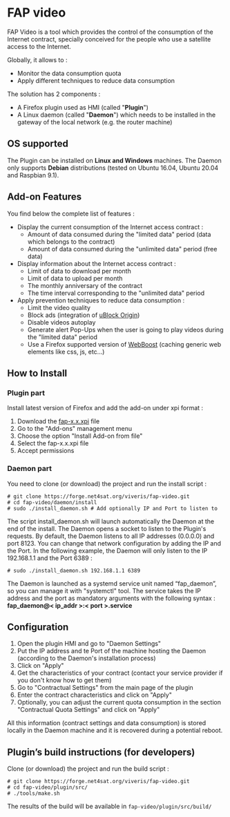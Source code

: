 # FAP video

FAP Video is a tool which provides the control of the consumption of the Internet contract, specially conceived for the people who use a satellite access to the Internet.

Globally, it allows to :
* Monitor the data consumption quota
* Apply different techniques to reduce data consumption

The solution has 2 components : 
*  A Firefox plugin used as HMI (called "**Plugin**")
*  A Linux daemon (called "**Daemon**") which needs to be installed in the gateway of the local network (e.g. the router machine)

## OS supported
The Plugin can be installed on **Linux and Windows** machines.
The Daemon only supports **Debian** distributions (tested on Ubuntu 16.04, Ubuntu 20.04 and Raspbian 9.1).

## Add-on Features

You find below the complete list of features :

* Display the current consumption of the Internet access contract :
  - Amount of data consumed during the "limited data" period (data which belongs to the contract)
  - Amount of data consumed during the "unlimited data" period (free data)
* Display information about the Internet access contract :
  - Limit of data to download per month
  - Limit of data to upload per month
  - The monthly anniversary of the contract
  - The time interval corresponding to the "unlimited data" period
* Apply prevention techniques to reduce data consumption :
  - Limit the video quality
  - Block ads (integration of [uBlock Origin](https://addons.mozilla.org/es/firefox/addon/ublock-origin/))
  - Disable videos autoplay
  - Generate alert Pop-Ups when the user is going to play videos during the "limited data" period
  - Use a Firefox supported version of [WebBoost](https://chrome.google.com/webstore/detail/web-boost-wait-less-brows/ahbkhnpmoamidjgbneafjipbmdfpefad) (caching generic web elements like css, js, etc...)

## How to Install 

### Plugin part

Install latest version of Firefox and add the add-on under xpi format :

1.  Download the [fap-x.x.xpi](https://forge.net4sat.org/viveris/fap-video/blob/master/plugin/install/) file
2.  Go to the "Add-ons" management menu
2.  Choose the option "Install Add-on from file"
3.  Select the fap-x.x.xpi file 
3.  Accept permissions


### Daemon part

You need to clone (or download) the project and run the install script : 

```
# git clone https://forge.net4sat.org/viveris/fap-video.git
# cd fap-video/daemon/install
# sudo ./install_daemon.sh # Add optionally IP and Port to listen to

```
The script install_daemon.sh will launch automatically the Daemon at the end of the install. The Daemon opens a socket to listen to the Plugin's requests. By default, the Daemon listens to all IP addresses (0.0.0.0) and port 8123.
You can change that network configuration by adding the IP and the Port. In the following example, the Daemon will only listen to the IP 192.168.1.1 and the Port 6389 :
```
# sudo ./install_daemon.sh 192.168.1.1 6389 

```
The Daemon is launched as a systemd service unit named “fap_daemon”, so you can manage it with "systemctl" tool. The service takes the IP address and the port as mandatory arguments with the following syntax :
**fap_daemon@< ip_addr >:< port >.service**

## Configuration

1.  Open the plugin HMI and go to "Daemon Settings"
2.  Put the IP address and te Port of the machine hosting the Daemon (according to the Daemon's installation process)
3.  Click on "Apply"
4.  Get the characteristics of your contract (contact your service provider if you don't know how to get them)
5.  Go to "Contractual Settings" from the main page of the plugin
6.  Enter the contract characteristics and click on "Apply"
7.  Optionally, you can adjust the current quota consumption in the section "Contractual Quota Settings" and click on "Apply"

All this information (contract settings and data consumption) is stored locally in the Daemon machine and it is recovered during a potential reboot.

## Plugin’s build instructions (for developers)
Clone (or download) the project and run the build script :
```
# git clone https://forge.net4sat.org/viveris/fap-video.git
# cd fap-video/plugin/src/
# ./tools/make.sh
```
The results of the build will be available in ```fap-video/plugin/src/build/```
